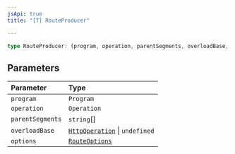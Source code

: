 ```yaml
---
jsApi: true
title: "[T] RouteProducer"

---
```

```ts
type RouteProducer: (program, operation, parentSegments, overloadBase, options) => DiagnosticResult<RouteProducerResult>;
```

## Parameters

| Parameter | Type |
| :------ | :------ |
| `program` | `Program` |
| `operation` | `Operation` |
| `parentSegments` | `string`[] |
| `overloadBase` | [`HttpOperation`](../interfaces/HttpOperation.md) \| `undefined` |
| `options` | [`RouteOptions`](../interfaces/RouteOptions.md) |

